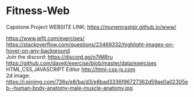 # Fitness-Web
Capstone Project
WEBSITE LINK: https://munemrastgir.github.io/www/  

https://www.jefit.com/exercises/  
https://stackoverflow.com/questions/23469332/highlight-images-on-hover-on-any-background  
Join the discord: https://discord.gg/n7tM6ru  
https://github.com/davejt/exercise/blob/master/data/exercises  
HTML,CSS,JAVASCRIPT Editor
http://html-css-js.com  
2d image: https://i.pinimg.com/736x/e8/ba/d3/e8bad3336f96727362d59ae0a02305eb--human-body-anatomy-male-muscle-anatomy.jpg

